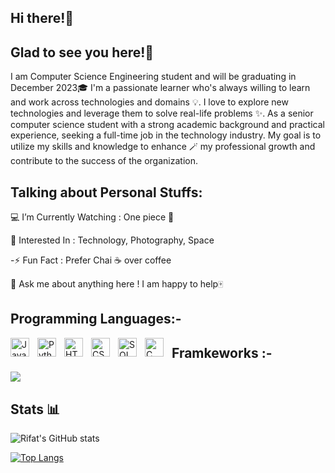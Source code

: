 ## Hi there!👋

## Glad to see you here!🤩
I am Computer Science Engineering student and will be graduating in December 2023🎓 
I'm a passionate learner who's always willing to learn and work across technologies and domains 💡. 
I love to explore new technologies and leverage them to solve real-life problems ✨.
As a senior computer science student with a strong academic background and practical experience, 
seeking a full-time job in the technology industry. My goal is to utilize my skills and knowledge to enhance 🪄
my professional growth and contribute to the success of the organization.

## Talking about Personal Stuffs:

💻 I’m Currently Watching : One piece 🚀

🧩 Interested In : Technology, Photography, Space

-⚡ Fun Fact : Prefer Chai ☕ over coffee

💬 Ask me about anything here ! I am happy to help🀄

## Programming Languages:-
<img align="left" alt="Java" width="30px" style="padding-right:10px;" src="https://cdn.jsdelivr.net/gh/devicons/devicon/icons/java/java-original.svg" />
<img align="left" alt="Python" width="30px" style="padding-right:10px;" src="https://cdn.jsdelivr.net/gh/devicons/devicon/icons/python/python-original.svg" />
<img align="left" alt="HTML" width="30px" style="padding-right:10px;" src="https://cdn.jsdelivr.net/gh/devicons/devicon/icons/html5/html5-original.svg" />
<img align="left" alt="CSS" width="30px" style="padding-right:10px;" src="https://cdn.jsdelivr.net/gh/devicons/devicon/icons/css3/css3-original.svg" />
<img align="left" alt="SQL" width="30px" style="padding-right:10px;" src="https://cdn.jsdelivr.net/gh/devicons/devicon/icons/mysql/mysql-original.svg" />
<img align="left" alt="C" width="30px" style="padding-right:10px;" src="https://cdn.jsdelivr.net/gh/devicons/devicon/icons/c/c-original.svg" />
                         
## Framkeworks :- 
<img src="https://cdn.jsdelivr.net/gh/devicons/devicon/icons/spring/spring-original-wordmark.svg" />
          


## Stats 📊

![Rifat's GitHub stats](https://github-readme-stats.vercel.app/api?username=rifat123-r&show_icons=true&theme=radical)



[![Top Langs](https://github-readme-stats.vercel.app/api/top-langs/?username=rifat123-r)](https://github.com/rifat123-r/github-readme-stats)
          
                                                                                                  
